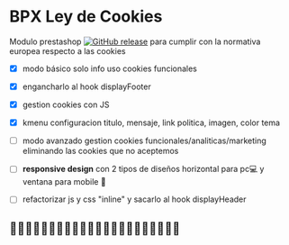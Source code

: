 # BPX Ley de Cookies

Modulo prestashop [![GitHub release](https://img.shields.io/github/v/release/prestashop/prestashop)](https://github.com/PrestaShop/PrestaShop) para cumplir con la normativa europea respecto a las cookies

- [x] modo básico solo info uso cookies funcionales
- [x] engancharlo al hook displayFooter
- [x] gestion cookies con JS
- [x] kmenu configuracion titulo, mensaje, link politica, imagen, color tema
- [ ] modo avanzado gestion cookies funcionales/analiticas/marketing eliminando las cookies que no aceptemos
- [ ] **responsive design** con 2 tipos de diseños horizontal para pc:computer: y ventana para mobile :iphone:
- [ ] refactorizar js y css "inline" y sacarlo al hook displayHeader


## :cookie::cookie::cookie::cookie::cookie::cookie::cookie::cookie::cookie::cookie::cookie::cookie::cookie::cookie::cookie::cookie::cookie::cookie::cookie::cookie::cookie::cookie:
